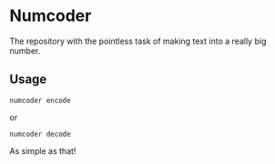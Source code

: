 # Numcoder

The repository with the pointless task of making text into a really big number.

## Usage

```
numcoder encode
```

or

```
numcoder decode
```

As simple as that!
